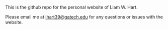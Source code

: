 This is the github repo for the personal website of Liam W. Hart.

Please email me at lhart39@gatech.edu for any questions or issues with the website. 
